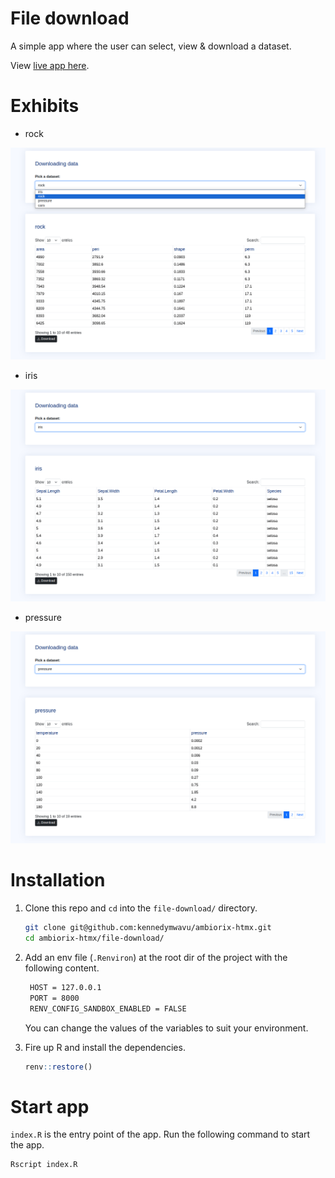 # File download

A simple app where the user can select, view & download a dataset.

View [live app here](https://ambiorix-htmx-file-download.mwavu.com/).

# Exhibits

- rock

![rock dataset](./demos/rock.png)

- iris

![iris dataset](./demos/iris.png)

- pressure

![pressure dataset](./demos/pressure.png)

# Installation

1. Clone this repo and `cd` into the `file-download/` directory.
   ```bash
   git clone git@github.com:kennedymwavu/ambiorix-htmx.git
   cd ambiorix-htmx/file-download/
   ```
1. Add an env file (`.Renviron`) at the root dir of the project with the following content.

   ```bash
    HOST = 127.0.0.1
    PORT = 8000
    RENV_CONFIG_SANDBOX_ENABLED = FALSE
   ```

   You can change the values of the variables to suit your environment.

1. Fire up R and install the dependencies.

   ```r
   renv::restore()
   ```

# Start app

`index.R` is the entry point of the app. Run the following command to start the app.

```bash
Rscript index.R
```
